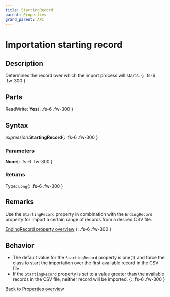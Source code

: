 ```yaml
---
title: StartingRecord
parent: Properties
grand_parent: API
---
```


# Importation starting record

## Description
Determines  the record over which the import process will starts.
{: .fs-6 .fw-300 }

## Parts
ReadWrite: **Yes**{: .fs-6 .fw-300 }

## Syntax
*expression*.**StartingRecord**{: .fs-6 .fw-300 }

### Parameters

**None**{: .fs-6 .fw-300 }

### Returns

Type: `Long`{: .fs-6 .fw-300 }

## Remarks
Use the `StartingRecord` property in combination with the `EndingRecord` property for import a certain range of records from a desired CSV file.

[EndingRecord property overview](https://ws-garcia.github.io/VBA-CSV-interface/api/properties/endingrecord.html)
{: .fs-6 .fw-300 }

## Behavior
* The default value for the `StartingRecord` property is one(1) and force the class to start the importation over the first available record in the CSV file.
* If the `StartingRecord` property is set to a value greater than the available records in the CSV file, neither record will be imported.
{: .fs-6 .fw-300 }

[Back to Properties overview](https://ws-garcia.github.io/VBA-CSV-interface/api/properties/)